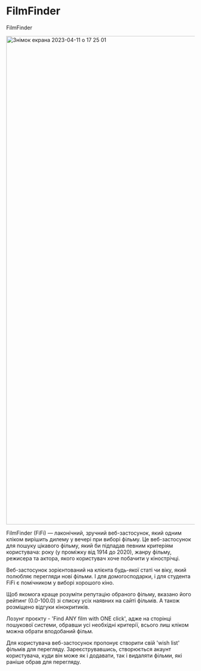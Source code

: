 # FilmFinder
FilmFinder 

<img width="1307" alt="Знімок екрана 2023-04-11 о 17 25 01" src="https://user-images.githubusercontent.com/116552566/231311704-6c81db22-afb3-406b-afa7-b6ff758e4f0f.png">


FilmFinder (FiFi) — лаконічний, зручний веб-застосунок, який одним кліком вирішить дилему у вечері при виборі фільму. Це веб-застосунок для пошуку цікавого фільму, який би підпадав певним критеріям користувача: року (у проміжку від 1914 до 2020), жанру фільму, режисера та актора, якого користувач хоче побачити у кінострічці.

Веб-застосунок зорієнтований на клієнта будь-якої статі чи віку, який полюбляє перегляди нові фільми. І для домогосподарки, і для студента FiFi є помічником у виборі хорошого кіно.

Щоб якомога краще розуміти репутацію обраного фільму, вказано його рейтинг (0.0-100.0) зі списку усіх наявних на сайті фільмів. А також розміщено відгуки кінокритиків.

Лозунг проєкту - 'Find ANY film with ONE click', адже на сторінці пошукової системи, обравши усі необхідні критерії, всього лиш кліком можна обрати вподобаний фільм.

Для користувача веб-застосунок пропонує створити свій 'wish list' фільмів для перегляду. Зареєструвавшись, створюється акаунт користувача, куди він може як і додавати, так і видаляти фільми, які раніше обрав для перегляду.
